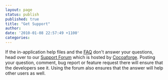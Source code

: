 ```yaml
---
layout: page
status: publish
published: true
title: "Get Support"
author:
date: '2010-01-08 22:57:49 +1100'
categories:
---
```


If the in-application help files and the [FAQ](faq.html) don't answer your questions, head over to our [Support Forum](http://forums.cocoaforge.com/viewforum.php?f=18) which is hosted by [Cocoaforge](http://www.cocoaforge.com). Posting your question, comment, bug report or feature request there will ensure that the developers see it. Using the forum also ensures that the answer will help other users as well.

